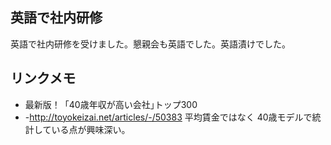 ## 英語で社内研修

英語で社内研修を受けました。懇親会も英語でした。英語漬けでした。


## リンクメモ

* 最新版！「40歳年収が高い会社｣トップ300
* -http://toyokeizai.net/articles/-/50383
平均賃金ではなく 40歳モデルで統計している点が興味深い。

